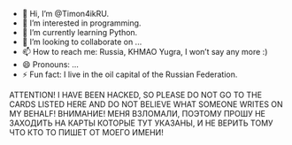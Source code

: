 - 👋 Hi, I’m @Timon4ikRU.
- 👀 I’m interested in programming.
- 🌱 I’m currently learning Python.
- 💞️ I’m looking to collaborate on ...
- 📫 How to reach me: Russia, KHMAO Yugra, I won’t say any more :)
- 😄 Pronouns: ...
- ⚡ Fun fact: I live in the oil capital of the Russian Federation.

ATTENTION! I HAVE BEEN HACKED, SO PLEASE DO NOT GO TO THE CARDS LISTED HERE AND DO NOT BELIEVE WHAT SOMEONE WRITES ON MY BEHALF!
ВНИМАНИЕ! МЕНЯ ВЗЛОМАЛИ, ПОЭТОМУ ПРОШУ НЕ ЗАХОДИТЬ НА КАРТЫ КОТОРЫЕ ТУТ УКАЗАНЫ, И НЕ ВЕРИТЬ ТОМУ ЧТО КТО ТО ПИШЕТ ОТ МОЕГО ИМЕНИ!
